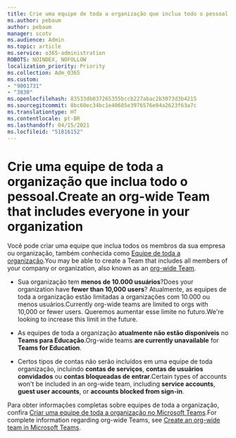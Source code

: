 ```yaml
---
title: Crie uma equipe de toda a organização que inclua todo o pessoal.
ms.author: pebaum
author: pebaum
manager: scotv
ms.audience: Admin
ms.topic: article
ms.service: o365-administration
ROBOTS: NOINDEX, NOFOLLOW
localization_priority: Priority
ms.collection: Adm_O365
ms.custom:
- "9001731"
- "3830"
ms.openlocfilehash: 83533db037265355bccb227abac2b3073d3b4215
ms.sourcegitcommit: 8bc60ec34bc1e40685e3976576e04a2623f63a7c
ms.translationtype: HT
ms.contentlocale: pt-BR
ms.lasthandoff: 04/15/2021
ms.locfileid: "51816152"
---
```

# <a name="create-an-org-wide-team-that-includes-everyone-in-your-organization"></a><span data-ttu-id="daa73-102">Crie uma equipe de toda a organização que inclua todo o pessoal.</span><span class="sxs-lookup"><span data-stu-id="daa73-102">Create an org-wide Team that includes everyone in your organization</span></span>

<span data-ttu-id="daa73-103">Você pode criar uma equipe que inclua todos os membros da sua empresa ou organização, também conhecida como [Equipe de toda a organização](https://docs.microsoft.com/microsoftteams/create-an-org-wide-team).</span><span class="sxs-lookup"><span data-stu-id="daa73-103">You may be able to create a Team that includes all members of your company or organization, also known as an [org-wide Team](https://docs.microsoft.com/microsoftteams/create-an-org-wide-team).</span></span>

- <span data-ttu-id="daa73-104">Sua organização tem **menos de 10.000 usuários**?</span><span class="sxs-lookup"><span data-stu-id="daa73-104">Does your organization have **fewer than 10,000 users**?</span></span> <span data-ttu-id="daa73-105">Atualmente, as equipes de toda a organização estão limitadas a organizações com 10.000 ou menos usuários.</span><span class="sxs-lookup"><span data-stu-id="daa73-105">Currently org-wide teams are limited to orgs with 10,000 or fewer users.</span></span> <span data-ttu-id="daa73-106">Queremos aumentar esse limite no futuro.</span><span class="sxs-lookup"><span data-stu-id="daa73-106">We're looking to increase this limit in the future.</span></span>

- <span data-ttu-id="daa73-107">As equipes de toda a organização **atualmente não estão disponíveis** no **Teams para Educação**.</span><span class="sxs-lookup"><span data-stu-id="daa73-107">Org-wide teams **are currently unavailable** for **Teams for Education**.</span></span>

- <span data-ttu-id="daa73-108">Certos tipos de contas não serão incluídos em uma equipe de toda organização, incluindo **contas de serviços**, **contas de usuários convidados** ou **contas bloqueadas de entrar**.</span><span class="sxs-lookup"><span data-stu-id="daa73-108">Certain types of accounts won't be included in an org-wide team, including **service accounts**, **guest user accounts**, or **accounts blocked from sign-in**.</span></span>

<span data-ttu-id="daa73-109">Para obter informações completas sobre equipes de toda a organização, confira [Criar uma equipe de toda a organização no Microsoft Teams](https://docs.microsoft.com/microsoftteams/create-an-org-wide-team).</span><span class="sxs-lookup"><span data-stu-id="daa73-109">For complete information regarding org-wide Teams, see [Create an org-wide team in Microsoft Teams](https://docs.microsoft.com/microsoftteams/create-an-org-wide-team).</span></span> 
